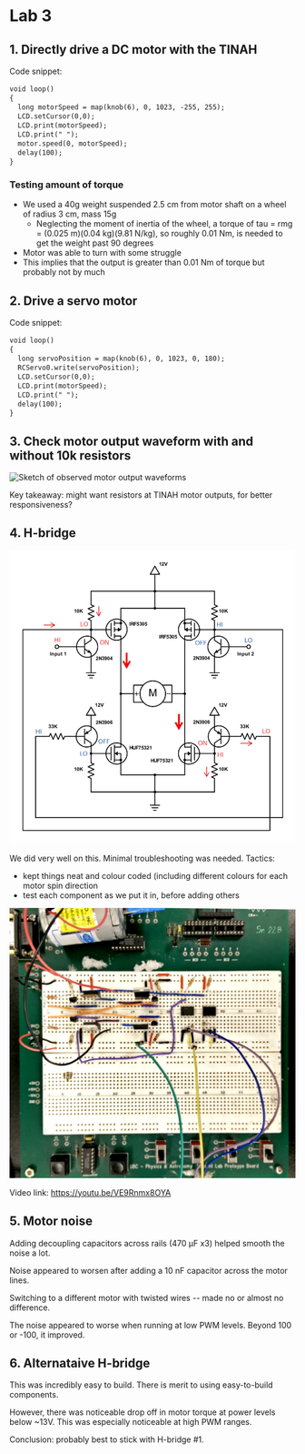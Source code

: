 # Lab 3

## 1. Directly drive a DC motor with the TINAH

Code snippet:

```
void loop()
{
  long motorSpeed = map(knob(6), 0, 1023, -255, 255);
  LCD.setCursor(0,0);
  LCD.print(motorSpeed);
  LCD.print(" ");
  motor.speed(0, motorSpeed);
  delay(100);
}
```

### Testing amount of torque

- We used a 40g weight suspended 2.5 cm from motor shaft on a wheel of radius 3 cm, mass 15g
    - Neglecting the moment of inertia of the wheel, a torque of tau = rmg = (0.025 m)(0.04 kg)(9.81 N/kg), so roughly 0.01 Nm, is needed to get the weight past 90 degrees
- Motor was able to turn with some struggle
- This implies that the output is greater than 0.01 Nm of torque but probably not by much

## 2. Drive a servo motor

Code snippet:

```
void loop()
{
  long servoPosition = map(knob(6), 0, 1023, 0, 180);
  RCServo0.write(servoPosition); 
  LCD.setCursor(0,0);
  LCD.print(motorSpeed);
  LCD.print(" ");
  delay(100);
}
```

## 3. Check motor output waveform with and without 10k resistors

![Sketch of observed motor output waveforms](images/lab3-motor-output)

Key takeaway: might want resistors at TINAH motor outputs, for better responsiveness?

## 4. H-bridge

![Annotated H-bridge diagram](images/lab3-hbridge.jpg)

We did very well on this. Minimal troubleshooting was needed. Tactics:

- kept things neat and colour coded (including different colours for each motor spin direction
- test each component as we put it in, before adding others

![Photograph of completed H-bridge circuit](images/lab3-circuit-photo.jpg)

Video link: https://youtu.be/VE9Rnmx8OYA

## 5. Motor noise

Adding decoupling capacitors across rails (470 μF x3) helped smooth the noise a lot.

Noise appeared to worsen after adding a 10 nF capacitor across the motor lines.

Switching to a different motor with twisted wires -- made no or almost no difference.

The noise appeared to worse when running at low PWM levels. Beyond 100 or -100, it improved.

## 6. Alternataive H-bridge

This was incredibly easy to build. There is merit to using easy-to-build components.

However, there was noticeable drop off in motor torque at power levels below ~13V. This was especially noticeable at high PWM ranges.

Conclusion: probably best to stick with H-bridge #1.
